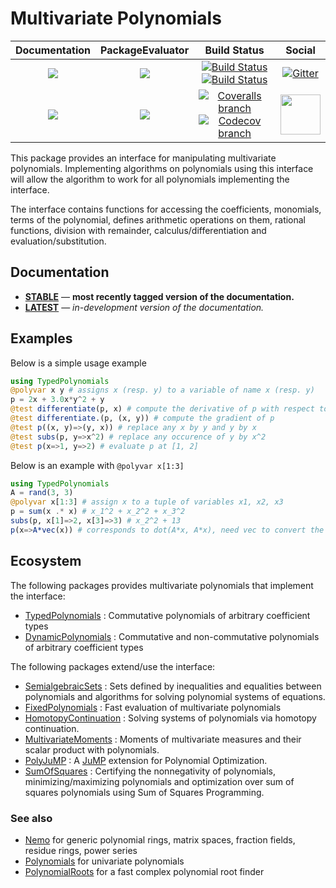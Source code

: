# Multivariate Polynomials

| **Documentation** | **PackageEvaluator** | **Build Status** | **Social** |
|:-----------------:|:--------------------:|:----------------:|:----------:|
| [![][docs-stable-img]][docs-stable-url] | [![][pkg-0.6-img]][pkg-0.6-url] | [![Build Status][build-img]][build-url] [![Build Status][winbuild-img]][winbuild-url] | [![Gitter][gitter-img]][gitter-url] |
| [![][docs-latest-img]][docs-latest-url] | [![][pkg-0.7-img]][pkg-0.7-url] | [![Coveralls branch][coveralls-img]][coveralls-url] [![Codecov branch][codecov-img]][codecov-url] | [<img src="https://upload.wikimedia.org/wikipedia/commons/thumb/a/af/Discourse_logo.png/799px-Discourse_logo.png" width="64">][discourse-url] |

This package provides an interface for manipulating multivariate polynomials.
Implementing algorithms on polynomials using this interface will allow the algorithm to work for all polynomials implementing the interface.

The interface contains functions for accessing the coefficients, monomials, terms of the polynomial, defines arithmetic operations on them, rational functions, division with remainder, calculus/differentiation and evaluation/substitution.

## Documentation

- [**STABLE**][docs-stable-url] &mdash; **most recently tagged version of the documentation.**
- [**LATEST**][docs-latest-url] &mdash; *in-development version of the documentation.*

## Examples

Below is a simple usage example
```julia
using TypedPolynomials
@polyvar x y # assigns x (resp. y) to a variable of name x (resp. y)
p = 2x + 3.0x*y^2 + y
@test differentiate(p, x) # compute the derivative of p with respect to x
@test differentiate.(p, (x, y)) # compute the gradient of p
@test p((x, y)=>(y, x)) # replace any x by y and y by x
@test subs(p, y=>x^2) # replace any occurence of y by x^2
@test p(x=>1, y=>2) # evaluate p at [1, 2]
```
Below is an example with `@polyvar x[1:3]`
```julia
using TypedPolynomials
A = rand(3, 3)
@polyvar x[1:3] # assign x to a tuple of variables x1, x2, x3
p = sum(x .* x) # x_1^2 + x_2^2 + x_3^2
subs(p, x[1]=>2, x[3]=>3) # x_2^2 + 13
p(x=>A*vec(x)) # corresponds to dot(A*x, A*x), need vec to convert the tuple to a vector
```

## Ecosystem

The following packages provides multivariate polynomials that implement the interface:

* [TypedPolynomials](https://github.com/rdeits/TypedPolynomials.jl) : Commutative polynomials of arbitrary coefficient types
* [DynamicPolynomials](https://github.com/JuliaAlgebra/DynamicPolynomials.jl) : Commutative and non-commutative polynomials of arbitrary coefficient types

The following packages extend/use the interface:

* [SemialgebraicSets](https://github.com/JuliaAlgebra/SemialgebraicSets.jl) : Sets defined by inequalities and equalities between polynomials and algorithms for solving polynomial systems of equations.
* [FixedPolynomials](https://github.com/JuliaAlgebra/FixedPolynomials.jl) : Fast evaluation of multivariate polynomials
* [HomotopyContinuation](https://github.com/saschatimme/HomotopyContinuation.jl) : Solving systems of polynomials via homotopy continuation.
* [MultivariateMoments](https://github.com/JuliaAlgebra/MultivariateMoments.jl) : Moments of multivariate measures and their scalar product with polynomials.
* [PolyJuMP](https://github.com/JuliaOpt/PolyJuMP.jl) : A [JuMP](https://github.com/JuliaOpt/JuMP.jl) extension for Polynomial Optimization.
* [SumOfSquares](https://github.com/JuliaOpt/SumOfSquares.jl) : Certifying the nonnegativity of polynomials, minimizing/maximizing polynomials and optimization over sum of squares polynomials using Sum of Squares Programming.

### See also

* [Nemo](https://github.com/wbhart/Nemo.jl) for generic polynomial rings, matrix spaces, fraction fields, residue rings, power series
* [Polynomials](https://github.com/Keno/Polynomials.jl) for univariate polynomials
* [PolynomialRoots](https://github.com/giordano/PolynomialRoots.jl) for a fast complex polynomial root finder

[docs-stable-img]: https://img.shields.io/badge/docs-stable-blue.svg
[docs-latest-img]: https://img.shields.io/badge/docs-latest-blue.svg
[docs-stable-url]: https://JuliaAlgebra.github.io/MultivariatePolynomials.jl/stable
[docs-latest-url]: https://JuliaAlgebra.github.io/MultivariatePolynomials.jl/latest

[pkg-0.6-img]: http://pkg.julialang.org/badges/MultivariatePolynomials_0.6.svg
[pkg-0.6-url]: http://pkg.julialang.org/?pkg=MultivariatePolynomials
[pkg-0.7-img]: http://pkg.julialang.org/badges/MultivariatePolynomials_0.7.svg
[pkg-0.7-url]: http://pkg.julialang.org/?pkg=MultivariatePolynomials

[build-img]: https://travis-ci.org/JuliaAlgebra/MultivariatePolynomials.jl.svg?branch=master
[build-url]: https://travis-ci.org/JuliaAlgebra/MultivariatePolynomials.jl
[winbuild-img]: https://ci.appveyor.com/api/projects/status/4l5i8sbxev8405jl?svg=true
[winbuild-url]: https://ci.appveyor.com/project/blegat/multivariatepolynomials-jl
[coveralls-img]: https://coveralls.io/repos/github/JuliaAlgebra/MultivariatePolynomials.jl/badge.svg?branch=master
[coveralls-url]: https://coveralls.io/github/JuliaAlgebra/MultivariatePolynomials.jl?branch=master
[codecov-img]: http://codecov.io/github/JuliaAlgebra/MultivariatePolynomials.jl/coverage.svg?branch=master
[codecov-url]: http://codecov.io/github/JuliaAlgebra/MultivariatePolynomials.jl?branch=master

[gitter-url]: https://gitter.im/JuliaAlgebra/Lobby?utm_source=share-link&utm_medium=link&utm_campaign=share-link
[gitter-img]: https://badges.gitter.im/JuliaAlgebra/Lobby.svg
[discourse-url]: https://discourse.julialang.org/c/domain/opt
